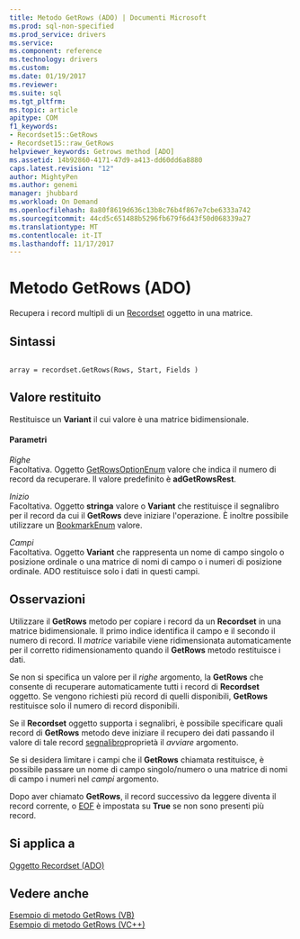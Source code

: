```yaml
---
title: Metodo GetRows (ADO) | Documenti Microsoft
ms.prod: sql-non-specified
ms.prod_service: drivers
ms.service: 
ms.component: reference
ms.technology: drivers
ms.custom: 
ms.date: 01/19/2017
ms.reviewer: 
ms.suite: sql
ms.tgt_pltfrm: 
ms.topic: article
apitype: COM
f1_keywords:
- Recordset15::GetRows
- Recordset15::raw_GetRows
helpviewer_keywords: Getrows method [ADO]
ms.assetid: 14b92860-4171-47d9-a413-dd60dd6a8880
caps.latest.revision: "12"
author: MightyPen
ms.author: genemi
manager: jhubbard
ms.workload: On Demand
ms.openlocfilehash: 8a80f8619d636c13b8c76b4f867e7cbe6333a742
ms.sourcegitcommit: 44cd5c651488b5296fb679f6d43f50d068339a27
ms.translationtype: MT
ms.contentlocale: it-IT
ms.lasthandoff: 11/17/2017
---
```

# <a name="getrows-method-ado"></a>Metodo GetRows (ADO)
Recupera i record multipli di un [Recordset](../../../ado/reference/ado-api/recordset-object-ado.md) oggetto in una matrice.  
  
## <a name="syntax"></a>Sintassi  
  
```  
  
array = recordset.GetRows(Rows, Start, Fields )  
```  
  
## <a name="return-value"></a>Valore restituito  
 Restituisce un **Variant** il cui valore è una matrice bidimensionale.  
  
#### <a name="parameters"></a>Parametri  
 *Righe*  
 Facoltativa. Oggetto [GetRowsOptionEnum](../../../ado/reference/ado-api/getrowsoptionenum.md) valore che indica il numero di record da recuperare. Il valore predefinito è **adGetRowsRest**.  
  
 *Inizio*  
 Facoltativa. Oggetto **stringa** valore o **Variant** che restituisce il segnalibro per il record da cui il **GetRows** deve iniziare l'operazione. È inoltre possibile utilizzare un [BookmarkEnum](../../../ado/reference/ado-api/bookmarkenum.md) valore.  
  
 *Campi*  
 Facoltativa. Oggetto **Variant** che rappresenta un nome di campo singolo o posizione ordinale o una matrice di nomi di campo o i numeri di posizione ordinale. ADO restituisce solo i dati in questi campi.  
  
## <a name="remarks"></a>Osservazioni  
 Utilizzare il **GetRows** metodo per copiare i record da un **Recordset** in una matrice bidimensionale. Il primo indice identifica il campo e il secondo il numero di record. Il *matrice* variabile viene ridimensionata automaticamente per il corretto ridimensionamento quando il **GetRows** metodo restituisce i dati.  
  
 Se non si specifica un valore per il *righe* argomento, la **GetRows** che consente di recuperare automaticamente tutti i record di **Recordset** oggetto. Se vengono richiesti più record di quelli disponibili, **GetRows** restituisce solo il numero di record disponibili.  
  
 Se il **Recordset** oggetto supporta i segnalibri, è possibile specificare quali record di **GetRows** metodo deve iniziare il recupero dei dati passando il valore di tale record [segnalibro](../../../ado/reference/ado-api/bookmark-property-ado.md)proprietà il *avviare* argomento.  
  
 Se si desidera limitare i campi che il **GetRows** chiamata restituisce, è possibile passare un nome di campo singolo/numero o una matrice di nomi di campo i numeri nel *campi* argomento.  
  
 Dopo aver chiamato **GetRows**, il record successivo da leggere diventa il record corrente, o [EOF](../../../ado/reference/ado-api/bof-eof-properties-ado.md) è impostata su **True** se non sono presenti più record.  
  
## <a name="applies-to"></a>Si applica a  
 [Oggetto Recordset (ADO)](../../../ado/reference/ado-api/recordset-object-ado.md)  
  
## <a name="see-also"></a>Vedere anche  
 [Esempio di metodo GetRows (VB)](../../../ado/reference/ado-api/getrows-method-example-vb.md)   
 [Esempio di metodo GetRows (VC++)](../../../ado/reference/ado-api/getrows-method-example-vc.md)   
